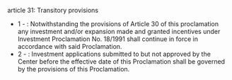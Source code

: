 article 31: Transitory provisions

<ul>
			<li>1 - : Notwithstanding the provisions of Article 30 of this proclamation any investment and&#x2F;or expansion made and granted incentives under Investment Proclamation No. 18&#x2F;1991 shall continue in force in accordance with said Proclamation. <ul>
			</ul></li>			<li>2 - : Investment applications submitted to but not approved by the Center before the effective date of this Proclamation shall be governed by the provisions of this Proclamation. <ul>
			</ul></li></ul>